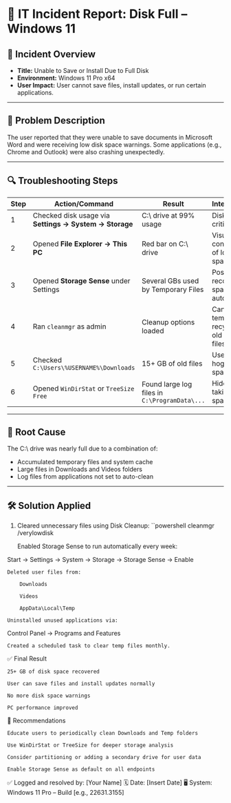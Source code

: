 # 💽 IT Incident Report: Disk Full – Windows 11

## 📌 Incident Overview
- **Title:** Unable to Save or Install Due to Full Disk  
- **Environment:** Windows 11 Pro x64  
- **User Impact:** User cannot save files, install updates, or run certain applications.

---

## 🧾 Problem Description
The user reported that they were unable to save documents in Microsoft Word and were receiving low disk space warnings. Some applications (e.g., Chrome and Outlook) were also crashing unexpectedly.

---

## 🔍 Troubleshooting Steps

| Step | Action/Command | Result | Interpretation |
|------|----------------|--------|----------------|
| 1 | Checked disk usage via **Settings → System → Storage** | C:\ drive at 99% usage | Disk is critically full |
| 2 | Opened **File Explorer → This PC** | Red bar on C:\ drive | Visual confirmation of low disk space |
| 3 | Opened **Storage Sense** under Settings | Several GBs used by Temporary Files | Possible to recover space automatically |
| 4 | Ran `cleanmgr` as admin | Cleanup options loaded | Can delete temp files, recycle bin, old Windows files |
| 5 | Checked `C:\Users\%USERNAME%\Downloads` | 15+ GB of old files | User storage hogging space |
| 6 | Opened `WinDirStat` or `TreeSize Free` | Found large log files in `C:\ProgramData\...` | Hidden files taking up disk space |

---

## 🧩 Root Cause
The C:\ drive was nearly full due to a combination of:
- Accumulated temporary files and system cache
- Large files in Downloads and Videos folders
- Log files from applications not set to auto-clean

---

## 🛠️ Solution Applied

1. Cleared unnecessary files using Disk Cleanup:
``powershell
cleanmgr /verylowdisk

    Enabled Storage Sense to run automatically every week:

Start → Settings → System → Storage → Storage Sense → Enable

    Deleted user files from:

        Downloads

        Videos

        AppData\Local\Temp

    Uninstalled unused applications via:

Control Panel → Programs and Features

    Created a scheduled task to clear temp files monthly.

✅ Final Result

    25+ GB of disk space recovered

    User can save files and install updates normally

    No more disk space warnings

    PC performance improved

📌 Recommendations

    Educate users to periodically clean Downloads and Temp folders

    Use WinDirStat or TreeSize for deeper storage analysis

    Consider partitioning or adding a secondary drive for user data

    Enable Storage Sense as default on all endpoints

✅ Logged and resolved by: [Your Name]
🗓️ Date: [Insert Date]
🖥️ System: Windows 11 Pro – Build [e.g., 22631.3155]
